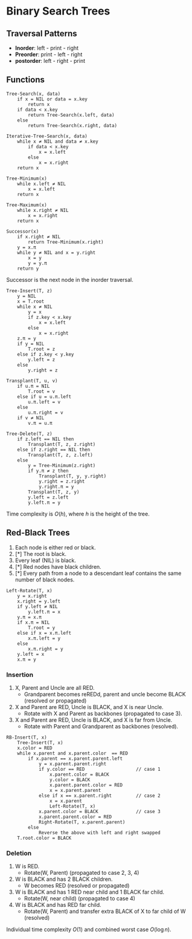 # Binary Search Trees

## Traversal Patterns

- **Inorder**: left - print - right
- **Preorder**: print - left - right
- **postorder**: left - right - print

## Functions

```text
Tree-Search(x, data)
    if x = NIL or data = x.key
        return x
    if data < x.key
        return Tree-Search(x.left, data)
    else
        return Tree-Search(x.right, data)
```

```text
Iterative-Tree-Search(x, data)
    while x ≠ NIL and data ≠ x.key
        if data < x.key
            x = x.left
        else
            x = x.right
    return x
```

```text
Tree-Minimum(x)
    while x.left ≠ NIL
        x = x.left
    return x
```

```text
Tree-Maximum(x)
    while x.right ≠ NIL
        x = x.right
    return x
```

```text
Successor(x)
    if x.right ≠ NIL
        return Tree-Minimum(x.right)
    y = x.π
    while y ≠ NIL and x = y.right
        x = y
        y = y.π
    return y
```

Successor is the next node in the inorder traversal.

```text
Tree-Insert(T, z)
    y = NIL
    x = T.root
    while x ≠ NIL
        y = x
        if z.key < x.key
            x = x.left
        else
            x = x.right
    z.π = y
    if y = NIL
        T.root = z
    else if z.key < y.key
        y.left = z
    else
        y.right = z
```

```text
Transplant(T, u, v)
    if u.π = NIL
        T.root = v
    else if u = u.π.left
        u.π.left = v
    else
        u.π.right = v
    if v ≠ NIL
        v.π = u.π
```

```text
Tree-Delete(T, z)
    if z.left == NIL then
        Transplant(T, z, z.right)
    else if z.right == NIL then
        Transplant(T, z, z.left)
    else
        y = Tree-Minimum(z.right)
        if y.π ≠ z then
            Transplant(T, y, y.right)
            y.right = z.right
            y.right.π = y
        Transplant(T, z, y)
        y.left = z.left
        y.left.π = y
```

Time complexity is $O(h)$, where $h$ is the height of the tree.

## Red-Black Trees

1. Each node is either red or black.
2. [*] The root is black.
3. Every leaf (NIL) is black.
4. [*] Red nodes have black children.
5. [*] Every path from a node to a descendant leaf contains the same number of black nodes.

```text
Left-Rotate(T, x)
    y = x.right
    x.right = y.left
    if y.left ≠ NIL
        y.left.π = x
    y.π = x.π
    if x.π = NIL
        T.root = y
    else if x = x.π.left
        x.π.left = y
    else
        x.π.right = y
    y.left = x
    x.π = y
```

### Insertion

1. X, Parent and Uncle are all RED.
   - Grandparent becomes reREDd, parent and uncle become BLACK (resolved or propagated)
2. X and Parent are RED, Uncle is BLACK, and X is near Uncle.
   - Rotate with X and Parent as backbones (propagated to case 3).
3. X and Parent are RED, Uncle is BLACK, and X is far from Uncle.
   - Rotate with Parent and Grandparent as backbones (resolved).

```text
RB-Insert(T, x)
    Tree-Insert(T, x)
    x.color = RED
    while x.parent and x.parent.color  == RED
        if x.parent == x.parent.parent.left
            y = x.parent.parent.right
            if y.color == RED                   // case 1
                x.parent.color = BLACK
                y.color = BLACK
                x.parent.parent.color = RED
                x = x.parent.parent
            else if x == x.parent.right         // case 2
                x = x.parent
                Left-Rotate(T, x)
            x.parent.color = BLACK              // case 3
            x.parent.parent.color = RED
            Right-Rotate(T, x.parent.parent)
        else
            Reverse the above with left and right swapped
    T.root.color = BLACK
```

### Deletion

1. W is RED.
    - Rotate(W, Parent) (propagated to case 2, 3, 4)
2. W is BLACK and has 2 BLACK children.
    - W becomes RED (resolved or propagated)
3. W is BLACK and has 1 RED near child and 1 BLACK far child.
    - Rotate(W, near child) (propagated to case 4)
4. W is BLACK and has RED far child.
    - Rotate(W, Parent) and transfer extra BLACK  of X to far child of W (resolved)

Individual time complexity $O(1)$ and combined worst case $O(\log n)$.
